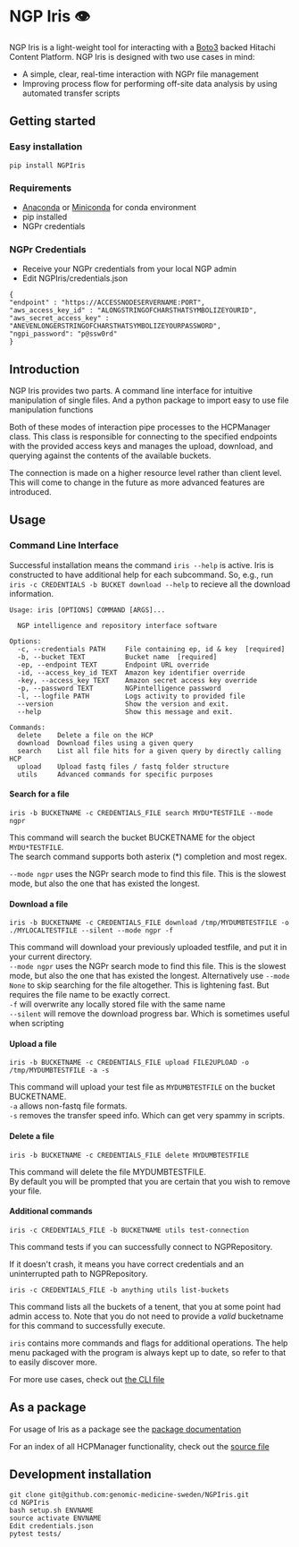 # NGP Iris 👁
NGP Iris is a light-weight tool for interacting with a [Boto3](https://boto3.amazonaws.com/v1/documentation/api/latest/reference/services/s3.html) backed Hitachi Content Platform. 
NGP Iris is designed with two use cases in mind:
* A simple, clear, real-time interaction with NGPr file management
* Improving process flow for performing off-site data analysis by using automated transfer scripts

## Getting started

### Easy installation
```
pip install NGPIris
```

### Requirements
* [Anaconda](https://www.anaconda.com/products/individual-d) or [Miniconda](https://docs.conda.io/en/latest/miniconda.html) for conda environment
* pip installed
* NGPr credentials 

### NGPr Credentials

* Receive your NGPr credentials from your local NGP admin
* Edit NGPIris/credentials.json

```
{
"endpoint" : "https://ACCESSNODESERVERNAME:PORT",
"aws_access_key_id" : "ALONGSTRINGOFCHARSTHATSYMBOLIZEYOURID",
"aws_secret_access_key" : "ANEVENLONGERSTRINGOFCHARSTHATSYMBOLIZEYOURPASSWORD",
"ngpi_password": "p@ssw0rd"
}
```

## Introduction

NGP Iris provides two  parts. 
A command line interface for intuitive manipulation of single files.
And a python package to import easy to use file manipulation functions

Both of these modes of interaction pipe processes to the HCPManager class. This class is responsible for connecting to the specified endpoints with the provided access keys and manages the upload, download, and querying against the contents of the available buckets.

The connection is made on a higher resource level rather than client level. This will come to change in the future as more advanced features are introduced.


## Usage

### Command Line Interface
Successful installation means the command `iris --help` is active.
Iris is constructed to have additional help for each subcommand. So, e.g., run `iris -c CREDENTIALS -b BUCKET download --help` to recieve all the download information.

```iris
Usage: iris [OPTIONS] COMMAND [ARGS]...

  NGP intelligence and repository interface software

Options:
  -c, --credentials PATH     File containing ep, id & key  [required]
  -b, --bucket TEXT          Bucket name  [required]
  -ep, --endpoint TEXT       Endpoint URL override
  -id, --access_key_id TEXT  Amazon key identifier override
  -key, --access_key TEXT    Amazon secret access key override
  -p, --password TEXT        NGPintelligence password
  -l, --logfile PATH         Logs activity to provided file
  --version                  Show the version and exit.
  --help                     Show this message and exit.

Commands:
  delete    Delete a file on the HCP
  download  Download files using a given query
  search    List all file hits for a given query by directly calling HCP
  upload    Upload fastq files / fastq folder structure
  utils     Advanced commands for specific purposes
```

#### Search for a file
`iris -b BUCKETNAME -c CREDENTIALS_FILE search MYDU*TESTFILE --mode ngpr`

This command will search the bucket BUCKETNAME for the object `MYDU*TESTFILE`.  
The search command supports both asterix (*) completion and most regex.  

`--mode ngpr` uses the NGPr search mode to find this file. This is the slowest mode, but also the one that has existed the longest.  

#### Download a file
`iris -b BUCKETNAME -c CREDENTIALS_FILE download /tmp/MYDUMBTESTFILE -o ./MYLOCALTESTFILE --silent --mode ngpr -f`

This command will download your previously uploaded testfile, and put it in your current directory.  
`--mode ngpr` uses the NGPr search mode to find this file. This is the slowest mode, but also the one that has existed the longest. 
Alternatively use `--mode None` to skip searching for the file altogether. This is lightening fast. But requires the file name to be exactly correct.   
`-f` will overwrite any locally stored file with the same name  
`--silent` will remove the download progress bar. Which is sometimes useful when scripting  

#### Upload a file
`iris -b BUCKETNAME -c CREDENTIALS_FILE upload FILE2UPLOAD -o /tmp/MYDUMBTESTFILE -a -s`

This command will upload your test file as `MYDUMBTESTFILE` on the bucket BUCKETNAME.  
`-a` allows non-fastq file formats.  
`-s` removes the transfer speed info. Which can get very spammy in scripts.  

#### Delete a file
`iris -b BUCKETNAME -c CREDENTIALS_FILE delete MYDUMBTESTFILE`

This command will delete the file MYDUMBTESTFILE.  
By default you will be prompted that you are certain that you wish to remove your file.  


#### Additional commands

`iris -c CREDENTIALS_FILE -b BUCKETNAME utils test-connection`

This command tests if you can successfully connect to NGPRepository.  

If it doesn't crash, it means you have correct credentials and an uninterrupted path to NGPRepository.

`iris -c CREDENTIALS_FILE -b anything utils list-buckets`

This command lists all the buckets of a tenent, that you at some point had admin access to. 
Note that you do not need to provide a _valid_ bucketname for this command to successfully execute.


`iris` contains more commands and flags for additional operations. The help menu packaged with the program is always kept up to date, so refer to that to easily discover more.

For more use cases, check out [the CLI file](https://github.com/genomic-medicine-sweden/NGPIris/blob/master/NGPIris/cli/functions.py)

## As a package
For usage of Iris as a package see the [package documentation](https://github.com/genomic-medicine-sweden/NGPIris/blob/master/docs/package.md)

For an index of all HCPManager functionality, check out the [source file](https://github.com/genomic-medicine-sweden/NGPIris/blob/master/NGPIris/hcp/hcp.py)


## Development installation
``` 
git clone git@github.com:genomic-medicine-sweden/NGPIris.git
cd NGPIris
bash setup.sh ENVNAME
source activate ENVNAME
Edit credentials.json
pytest tests/
```
